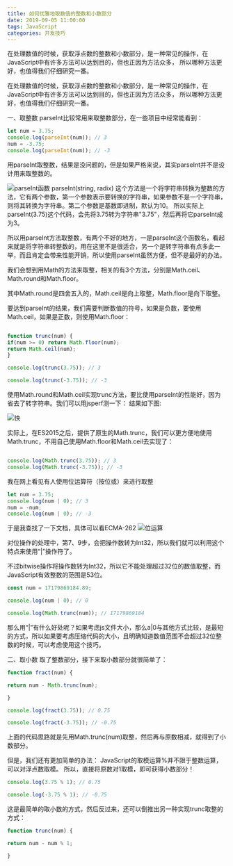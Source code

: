 ```yaml
---
title: 如何优雅地取数值的整数和小数部分
date: 2019-09-05 11:00:00
tags: JavaScript
categories: 开发技巧
---
```

在处理数值的时候，获取浮点数的整数和小数部分，是一种常见的操作，在JavaScript中有许多方法可以达到目的，但也正因为方法众多，
所以哪种方法更好，也值得我们仔细研究一番。
<!--more-->

在处理数值的时候，获取浮点数的整数和小数部分，是一种常见的操作，在JavaScript中有许多方法可以达到目的，但也正因为方法众多，
所以哪种方法更好，也值得我们仔细研究一番。

一、取整数
parseInt比较常用来取整数部分，在一些项目中经常能看到：

````javascript
let num = 3.75;
console.log(parseInt(num)); // 3
num = -3.75;
console.log(parseInt(num)); // -3
````
用parseInt取整数，结果是没问题的，但是如果严格来说，其实parseInt并不是设计用来取整数的。

![parseInt函数](http://zhang-yue.oss-cn-beijing.aliyuncs.com/bingshan/截图1567669850212.png)
parseInt(string, radix) 这个方法是一个将字符串转换为整数的方法，它有两个参数，第一个参数表示要转换的字符串，如果参数不是一个字符串，则将其转换为字符串。第二个参数是基数即进制，默认为10。
所以实际上parseInt(3.75)这个代码，会先将3.75转为字符串"3.75"，然后再将它parseInt成为3。

所以用parseInt方法取整数，有两个不好的地方，一是parseInt这个函数名，看起来就是将字符串转整数的，用在这里不是很适合，另一个是转字符串有点多此一举，而且肯定会带来性能开销，所以使用parseInt虽然方便，但不是最好的办法。

我们会想到用Math的方法来取整，相关的有3个方法，分别是Math.ceil、Math.round和Math.floor。

其中Math.round是四舍五入的，Math.ceil是向上取整，Math.floor是向下取整。

要达到parseInt的结果，我们需要判断数值的符号，如果是负数，要使用Math.ceil，如果是正数，则使用Math.floor：
````javascript

function trunc(num) {
if(num >= 0) return Math.floor(num);
return Math.ceil(num);
}

console.log(trunc(3.75)); // 3

console.log(trunc(-3.75)); // -3
````

使用Math.round和Math.ceil实现trunc方法，要比使用parseInt的性能好，因为省去了转字符串。我们可以用jsperf测一下：
结果如下图:

![快](http://zhang-yue.oss-cn-beijing.aliyuncs.com/bingshan/截图1567670944681.png)

实际上，在ES2015之后，提供了原生的Math.trunc，我们可以更方便地使用Math.trunc，不用自己使用Math.floor和Math.ceil去实现了：
````javascript

console.log(Math.trunc(3.75)); // 3
console.log(Math.trunc(-3.75)); // -3

````
我在网上看见有人使用位运算符（按位或）来进行取整 

````javascript
let num = 3.75;
console.log(num | 0); // 3
num = -num;
console.log(num | 0); // -3
````

于是我查找了一下文档，具体可以看ECMA-262
![位运算](http://zhang-yue.oss-cn-beijing.aliyuncs.com/bingshan/截图1567671561732.png)


对位操作的处理中，第7、9步，会把操作数转为Int32，所以我们就可以利用这个特点来使用“|”操作符了。

不过bitwise操作将操作数转为Int32，所以它不能处理超过32位的数值取整，而JavaScript有效整数的范围是53位。
````javascript
const num = 17179869184.89;

console.log(num | 0); // 0

console.log(Math.trunc(num)); // 17179869184
````

那么用“|”有什么好处呢？如果考虑js文件大小，那么a|0与其他方式比较，是最短的方式，所以如果要考虑压缩代码的大小，且明确知道数值范围不会超过32位整数的时候，可以考虑使用这个技巧。

二、取小数
取了整数部分，接下来取小数部分就很简单了：
````javascript
function fract(num) {

return num - Math.trunc(num);

}

console.log(fract(3.75)); // 0.75

console.log(fract(-3.75)); // -0.75
````
上面的代码思路就是先用Math.trunc(num)取整，然后再与原数相减，就得到了小数部分。

但是，我们还有更加简单的办法：
JavaScript的取模运算%并不限于整数运算，可以对浮点数取模。
所以，直接将原数对1取模，即可获得小数部分！
````javascript
console.log(3.75 % 1); // 0.75

console.log(-3.75 % 1); // -0.75
````
这是最简单的取小数的方式，然后反过来，还可以倒推出另一种实现trunc取整的方式：
````javascript
function trunc(num) {

return num - num % 1;

}
````

